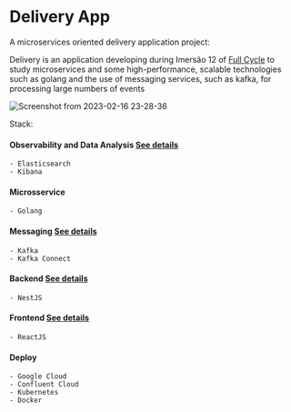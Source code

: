 # Delivery App

A microservices oriented delivery application project:

Delivery is an application developing during Imersão 12 of [Full Cycle](https://imersao.fullcycle.com.br/page/lancamento/) to study microservices and some high-performance, scalable technologies such as golang and the use of messaging services, such as kafka, for processing large numbers of events


![Screenshot from 2023-02-16 23-28-36](https://user-images.githubusercontent.com/65229051/219534591-314487a8-988e-43f8-83f2-b2e03b1f6cbb.png)



Stack:

  #### Observability and Data Analysis [See details](https://github.com/Luisgustavom1/delivery-app/tree/main/kafka#use-case)
    - Elasticsearch
    - Kibana 
  #### Microsservice
    - Golang
  #### Messaging [See details](https://github.com/Luisgustavom1/delivery-app/tree/main/kafka#use-case)
    - Kafka
    - Kafka Connect
  #### Backend [See details](https://github.com/Luisgustavom1/delivery-app/tree/main/api#readme)
    - NestJS
  #### Frontend [See details](https://github.com/Luisgustavom1/delivery-app/tree/main/front#readme)
    - ReactJS
  #### Deploy
    - Google Cloud
    - Confluent Cloud
    - Kubernetes
    - Docker
    
    

